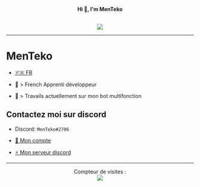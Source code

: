 <p align='center'>
  <b>Hi 👋, I'm MenTeko</b><br>
</p>

<p align="center"><br>
  <a href="https://github.com/MenTeko">
    <img src="https://discord.c99.nl/widget/theme-4/673992633785384980.png"/>
     </a>
</p>

--- 

# MenTeko
- [🇫🇷 FR](https://github.com/Aysmow/Aysmow/blob/README.md/README.md)  

- 🐍 > French Apprenti développeur
- 🔭 > Travails actuellement sur mon bot multifonction 

## Contactez moi sur discord
- Discord: `MenTeko#2706`

- [👋 Mon compte](https://discord.com/users/350670974573740033)

- [⚡ Mon serveur discord](https://discord.io/menteko)


---  

<p align="center"> 
  Compteur de visites :<br>
  <img src="https://profile-counter.glitch.me/MenTeko/count.svg" />
</p>

